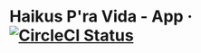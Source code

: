 # Haikus P'ra Vida - App &middot; [![CircleCI Status](https://circleci.com/gh/JoaoInez/haikus-pra-vida-app.svg?style=shield&circle-token=:circle-token)](https://app.circleci.com/pipelines/github/JoaoInez/haikus-pra-vida-app)
